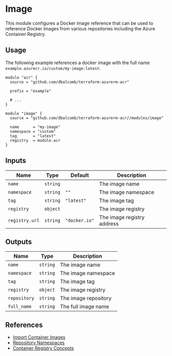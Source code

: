 # Image

This module configures a Docker image reference that can be used to reference
Docker images from various repositories including the Azure Container Registry.

## Usage

The following example references a docker image with the full name
`example.azurecr.io/custom/my-image:latest`.

```hcl
module "acr" {
  source = "github.com/dbalcomb/terraform-azurerm-acr"

  prefix = "example"

  # ...
}

module "image" {
  source = "github.com/dbalcomb/terraform-azurerm-acr//modules/image"

  name      = "my-image"
  namespace = "custom"
  tag       = "latest"
  registry  = module.acr
}
```

## Inputs

| Name           | Type     | Default       | Description                |
| -------------- | -------- | ------------- | -------------------------- |
| `name`         | `string` |               | The image name             |
| `namespace`    | `string` | `""`          | The image namespace        |
| `tag`          | `string` | `"latest"`    | The image tag              |
| `registry`     | `object` |               | The image registry         |
| `registry.url` | `string` | `"docker.io"` | The image registry address |

## Outputs

| Name         | Type     | Description          |
| ------------ | -------- | -------------------- |
| `name`       | `string` | The image name       |
| `namespace`  | `string` | The image namespace  |
| `tag`        | `string` | The image tag        |
| `registry`   | `object` | The image registry   |
| `repository` | `string` | The image repository |
| `full_name`  | `string` | The full image name  |

## References

- [Import Container Images](https://docs.microsoft.com/en-gb/azure/container-registry/container-registry-import-images)
- [Repository Namespaces](https://docs.microsoft.com/en-gb/azure/container-registry/container-registry-best-practices#repository-namespaces)
- [Container Registry Concepts](https://docs.microsoft.com/en-gb/azure/container-registry/container-registry-concepts)
